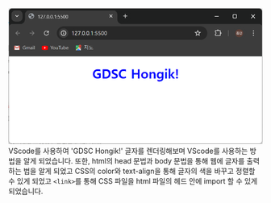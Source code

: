 ![alt text](image.png)
VScode를 사용하여 'GDSC Hongik!' 글자를 렌더링해보며 VScode를 사용하는 방법을 알게 되었습니다. 또한, html의 head 문법과 body 문법을 통해 웹에 글자를 출력하는 법을 알게 되었고 CSS의 color와 text-align을 통해 글자의 색을 바꾸고 정렬할 수 있게 되었고 ```<link>```를 통해 CSS 파일을 html 파일의 헤드 안에 import 할 수 있게 되었습니다.